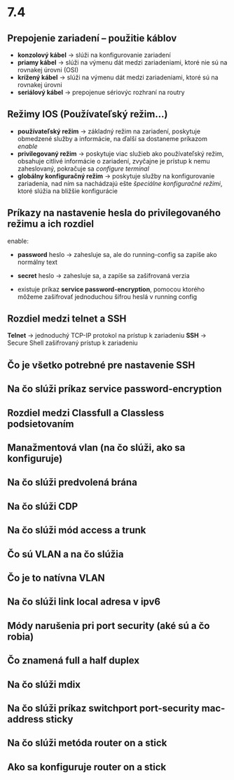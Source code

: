 # 7.4
## Prepojenie zariadení – použitie káblov 
- **konzolový kábel** -> slúži na konfigurovanie zariadení
- **priamy kábel** -> slúži na výmenu dát medzi zariadeniami, ktoré nie sú na rovnakej úrovni (OSI)
- **krížený kábel** -> slúži na výmenu dát medzi zariadeniami, ktoré sú na rovnakej úrovni
- **seriálový kábel** -> prepojenue sériovýc rozhraní na routry

## Režimy IOS (Používateľský režim...)  
- **používateľský režim** -> základný režim na zariadení, poskytuje obmedzené služby a informácie, na ďalší sa dostaneme príkazom *enable*
- **privilegovaný režim** -> poskytuje viac služieb ako používateľský režim, obsahuje citlivé informácie o zariadení, zvyčajne je prístup k nemu zaheslovaný, pokračuje sa *configure terminal*
- **globálny konfiguračný režim** -> poskytuje služby na konfigurovanie zariadenia, nad ním sa nachádzajú ešte *špeciálne konfiguračné režimi*, ktoré slúžia na bližšie konfigurácie

## Príkazy na nastavenie hesla do privilegovaného režimu a ich rozdiel  
enable:
- **password** heslo -> zahesluje sa, ale do running-config sa zapíše ako normálny text
- **secret** heslo -> zahesluje sa, a zapíše sa zašifrovaná verzia

- existuje príkaz **service password-encryption**, pomocou ktorého môžeme zašifrovať jednoduchou šifrou heslá v running config

## Rozdiel medzi telnet a SSH  
**Telnet** -> jednoduchý TCP-IP protokol na prístup k zariadeniu
**SSH** -> Secure Shell zašifrovaný prístup k zariadeniu

## Čo je všetko potrebné pre nastavenie SSH  



## Na čo slúži príkaz service password-encryption  

## Rozdiel medzi Classfull a Classless podsietovaním  

## Manažmentová vlan (na čo slúži, ako sa konfiguruje)  

## Na čo slúži predvolená brána  

## Na čo slúži CDP  

## Na čo slúži mód access a trunk  

## Čo sú VLAN a na čo slúžia  

## Čo je to natívna VLAN  

## Na čo slúži link local adresa v ipv6  

## Módy narušenia pri port security (aké sú a čo robia)  

## Čo znamená full a half duplex  

## Na čo slúži mdix  

## Na čo slúži príkaz switchport port-security mac-address sticky  

## Na čo slúži metóda router on a stick  

## Ako sa konfiguruje router on a stick